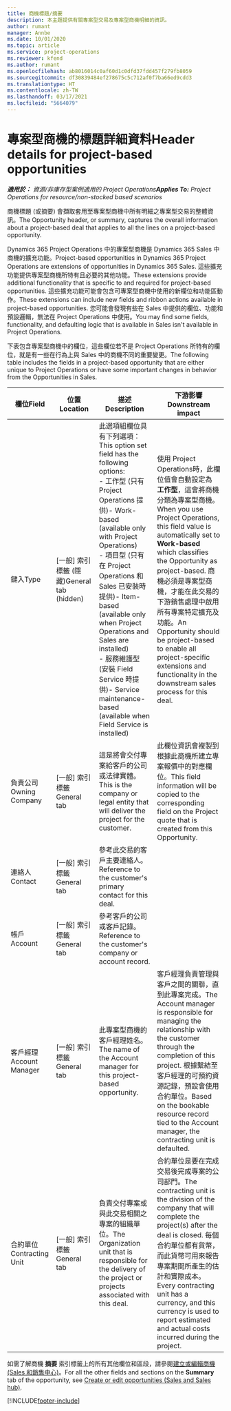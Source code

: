 ```yaml
---
title: 商機標題/摘要
description: 本主題提供有關專案型交易及專案型商機明細的資訊。
author: rumant
manager: Annbe
ms.date: 10/01/2020
ms.topic: article
ms.service: project-operations
ms.reviewer: kfend
ms.author: rumant
ms.openlocfilehash: ab8016014c0af60d1c0dfd37fdd457f279fb8059
ms.sourcegitcommit: df30839484ef278675c5c712af0f7ba66ed9cdd3
ms.translationtype: HT
ms.contentlocale: zh-TW
ms.lasthandoff: 03/17/2021
ms.locfileid: "5664079"
---
```

# <a name="header-details-for-project-based-opportunities"></a><span data-ttu-id="cd44a-103">專案型商機的標題詳細資料</span><span class="sxs-lookup"><span data-stu-id="cd44a-103">Header details for project-based opportunities</span></span>

<span data-ttu-id="cd44a-104">_**適用於：** 資源/非庫存型案例適用的 Project Operations_</span><span class="sxs-lookup"><span data-stu-id="cd44a-104">_**Applies To:** Project Operations for resource/non-stocked based scenarios_</span></span>


<span data-ttu-id="cd44a-105">商機標題 (或摘要) 會擷取套用至專案型商機中所有明細之專案型交易的整體資訊。</span><span class="sxs-lookup"><span data-stu-id="cd44a-105">The Opportunity header, or summary, captures the overall information about a project-based deal that applies to all the lines on a project-based opportunity.</span></span>

<span data-ttu-id="cd44a-106">Dynamics 365 Project Operations 中的專案型商機是 Dynamics 365 Sales 中商機的擴充功能。</span><span class="sxs-lookup"><span data-stu-id="cd44a-106">Project-based opportunities in Dynamics 365 Project Operations are extensions of opportunities in Dynamics 365 Sales.</span></span> <span data-ttu-id="cd44a-107">這些擴充功能提供專案型商機所特有且必要的其他功能。</span><span class="sxs-lookup"><span data-stu-id="cd44a-107">These extensions provide additional functionality that is specific to and required for project-based opportunities.</span></span> <span data-ttu-id="cd44a-108">這些擴充功能可能會包含可專案型商機中使用的新欄位和功能區動作。</span><span class="sxs-lookup"><span data-stu-id="cd44a-108">These extensions can include new fields and ribbon actions available in project-based opportunities.</span></span> <span data-ttu-id="cd44a-109">您可能會發現有些在 Sales 中提供的欄位、功能和預設邏輯，無法在 Project Operations 中使用。</span><span class="sxs-lookup"><span data-stu-id="cd44a-109">You may find some fields, functionality, and defaulting logic that is available in Sales isn't available in Project Operations.</span></span>

<span data-ttu-id="cd44a-110">下表包含專案型商機中的欄位，這些欄位若不是 Project Operations 所特有的欄位，就是有一些在行為上與 Sales 中的商機不同的重要變更。</span><span class="sxs-lookup"><span data-stu-id="cd44a-110">The following table includes the fields in a project-based opportunity that are either unique to Project Operations or have some important changes in behavior from the Opportunities in Sales.</span></span>

| <span data-ttu-id="cd44a-111">**欄位**</span><span class="sxs-lookup"><span data-stu-id="cd44a-111">**Field**</span></span> | <span data-ttu-id="cd44a-112">**位置**</span><span class="sxs-lookup"><span data-stu-id="cd44a-112">**Location**</span></span> | <span data-ttu-id="cd44a-113">**描述**</span><span class="sxs-lookup"><span data-stu-id="cd44a-113">**Description**</span></span> | <span data-ttu-id="cd44a-114">**下游影響**</span><span class="sxs-lookup"><span data-stu-id="cd44a-114">**Downstream impact**</span></span> |
| --- | --- | --- | --- |
| <span data-ttu-id="cd44a-115">鍵入</span><span class="sxs-lookup"><span data-stu-id="cd44a-115">Type</span></span> | <span data-ttu-id="cd44a-116">[一般] 索引標籤 (隱藏)</span><span class="sxs-lookup"><span data-stu-id="cd44a-116">General tab (hidden)</span></span> | <span data-ttu-id="cd44a-117">此選項組欄位具有下列選項：</span><span class="sxs-lookup"><span data-stu-id="cd44a-117">This option set field has the following options:</span></span></br><span data-ttu-id="cd44a-118">- 工作型 (只有 Project Operations 提供)</span><span class="sxs-lookup"><span data-stu-id="cd44a-118">- Work-based (available only with Project Operations)</span></span></br><span data-ttu-id="cd44a-119">- 項目型 (只有在 Project Operations 和 Sales 已安裝時提供)</span><span class="sxs-lookup"><span data-stu-id="cd44a-119">- Item-based (available only when Project Operations and Sales are installed)</span></span></br><span data-ttu-id="cd44a-120">- 服務維護型 (安裝 Field Service 時提供)</span><span class="sxs-lookup"><span data-stu-id="cd44a-120">- Service maintenance-based (available when Field Service is installed)</span></span> | <span data-ttu-id="cd44a-121">使用 Project Operations時，此欄位值會自動設定為 **工作型**，這會將商機分類為專案型商機。</span><span class="sxs-lookup"><span data-stu-id="cd44a-121">When you use Project Operations, this field value is automatically set to **Work-based** which classifies the Opportunity as project-based.</span></span> <span data-ttu-id="cd44a-122">商機必須是專案型商機，才能在此交易的下游銷售處理中啟用所有專案特定擴充及功能。</span><span class="sxs-lookup"><span data-stu-id="cd44a-122">An Opportunity should be project-based to enable all project-specific extensions and functionality in the downstream sales process for this deal.</span></span> |
| <span data-ttu-id="cd44a-123">負責公司</span><span class="sxs-lookup"><span data-stu-id="cd44a-123">Owning Company</span></span> | <span data-ttu-id="cd44a-124">[一般] 索引標籤</span><span class="sxs-lookup"><span data-stu-id="cd44a-124">General tab</span></span> | <span data-ttu-id="cd44a-125">這是將會交付專案給客戶的公司或法律實體。</span><span class="sxs-lookup"><span data-stu-id="cd44a-125">This is the company or legal entity that will deliver the project for the customer.</span></span> | <span data-ttu-id="cd44a-126">此欄位資訊會複製到根據此商機所建立專案報價中的對應欄位。</span><span class="sxs-lookup"><span data-stu-id="cd44a-126">This field information will be copied to the corresponding field on the Project quote that is created from this Opportunity.</span></span> |
| <span data-ttu-id="cd44a-127">連絡人</span><span class="sxs-lookup"><span data-stu-id="cd44a-127">Contact</span></span> | <span data-ttu-id="cd44a-128">[一般] 索引標籤</span><span class="sxs-lookup"><span data-stu-id="cd44a-128">General tab</span></span> | <span data-ttu-id="cd44a-129">參考此交易的客戶主要連絡人。</span><span class="sxs-lookup"><span data-stu-id="cd44a-129">Reference to the customer's primary contact for this deal.</span></span> | |
| <span data-ttu-id="cd44a-130">帳戶</span><span class="sxs-lookup"><span data-stu-id="cd44a-130">Account</span></span> | <span data-ttu-id="cd44a-131">[一般] 索引標籤</span><span class="sxs-lookup"><span data-stu-id="cd44a-131">General tab</span></span> | <span data-ttu-id="cd44a-132">參考客戶的公司或客戶記錄。</span><span class="sxs-lookup"><span data-stu-id="cd44a-132">Reference to the customer's company or account record.</span></span> | |
| <span data-ttu-id="cd44a-133">客戶經理</span><span class="sxs-lookup"><span data-stu-id="cd44a-133">Account Manager</span></span> | <span data-ttu-id="cd44a-134">[一般] 索引標籤</span><span class="sxs-lookup"><span data-stu-id="cd44a-134">General tab</span></span> | <span data-ttu-id="cd44a-135">此專案型商機的客戶經理姓名。</span><span class="sxs-lookup"><span data-stu-id="cd44a-135">The name of the Account manager for this project-based opportunity.</span></span> | <span data-ttu-id="cd44a-136">客戶經理負責管理與客戶之間的關聯，直到此專案完成。</span><span class="sxs-lookup"><span data-stu-id="cd44a-136">The Account manager is responsible for managing the relationship with the customer through the completion of this project.</span></span> <span data-ttu-id="cd44a-137">根據繫結至客戶經理的可預約資源記錄，預設會使用合約單位。</span><span class="sxs-lookup"><span data-stu-id="cd44a-137">Based on the bookable resource record tied to the Account manager, the contracting unit is defaulted.</span></span> |
| <span data-ttu-id="cd44a-138">合約單位</span><span class="sxs-lookup"><span data-stu-id="cd44a-138">Contracting Unit</span></span> | <span data-ttu-id="cd44a-139">[一般] 索引標籤</span><span class="sxs-lookup"><span data-stu-id="cd44a-139">General tab</span></span> | <span data-ttu-id="cd44a-140">負責交付專案或與此交易相關之專案的組織單位。</span><span class="sxs-lookup"><span data-stu-id="cd44a-140">The Organization unit that is responsible for the delivery of the project or projects associated with this deal.</span></span> | <span data-ttu-id="cd44a-141">合約單位是要在完成交易後完成專案的公司部門。</span><span class="sxs-lookup"><span data-stu-id="cd44a-141">The contracting unit is the division of the company that will complete the project(s) after the deal is closed.</span></span> <span data-ttu-id="cd44a-142">每個合約單位都有貨幣，而此貨幣可用來報告專案期間所產生的估計和實際成本。</span><span class="sxs-lookup"><span data-stu-id="cd44a-142">Every contracting unit has a currency, and this currency is used to report estimated and actual costs incurred during the project.</span></span> |

<span data-ttu-id="cd44a-143">如需了解商機 **摘要** 索引標籤上的所有其他欄位和區段，請參閱[建立或編輯商機 (Sales 和銷售中心)](https://docs.microsoft.com/dynamics365/sales-enterprise/create-edit-opportunity-sales)。</span><span class="sxs-lookup"><span data-stu-id="cd44a-143">For all the other fields and sections on the **Summary** tab of the opportunity, see [Create or edit opportunities (Sales and Sales hub)](https://docs.microsoft.com/dynamics365/sales-enterprise/create-edit-opportunity-sales).</span></span>


[!INCLUDE[footer-include](../includes/footer-banner.md)]
